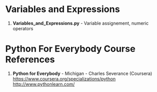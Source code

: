 #  Variables and Expressions
1.  **Variables_and_Expressions.py** - Variable assignement, numeric operators


#  Python For Everybody Course References
1.  **Python for Everybody** - Michigan - Charles Severance (Coursera)   
	https://www.coursera.org/specializations/python  
	http://www.pythonlearn.com/